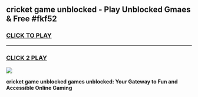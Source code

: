 
## cricket game unblocked - Play Unblocked Gmaes & Free #fkf52
<h3>
<a href="https://premium.freeplayer.one?title=cricket_game_unblocked&ref=03M">CLICK TO PLAY</a></h3>
<hr>

<h3>
<a href="https://premium.freeplayer.one?title=cricket_game_unblocked&ref=03M">CLICK 2 PLAY</a>
  
</h3>

<a href="https://premium.freeplayer.one?title=cricket_game_unblocked&ref=03M"><img src="https://clearcache.store/games.png"></a>


**cricket game unblocked games unblocked: Your Gateway to Fun and Accessible Online Gaming**
